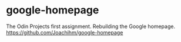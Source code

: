 # google-homepage
The Odin Projects first assignment. Rebuilding the Google homepage.
https://github.com/Joachihm/google-homepage
